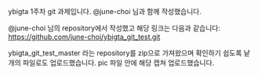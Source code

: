 ybigta 1주차 git 과제입니다.
@june-choi 님과 함께 작성했습니다.

@june-choi 님의 repository에서 작성했고 해당 링크는 다음과 같습니다: https://github.com/june-choi/ybigta_git_test.git

ybigta_git_test_master 라는  repository를 zip으로 가져왔으며 확인하기 쉽도록 낱개의 파일로도 업로드했습니다.
pic 파일 안에 해당 캡쳐 업로드했습니다.
